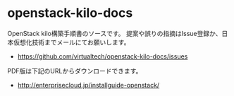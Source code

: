 # openstack-kilo-docs
OpenStack kilo構築手順書のソースです。
提案や誤りの指摘はIssue登録か、日本仮想化技術までメールにてお願いします。

- <https://github.com/virtualtech/openstack-kilo-docs/issues>

PDF版は下記のURLからダウンロードできます。

- <http://enterprisecloud.jp/installguide-openstack/>
